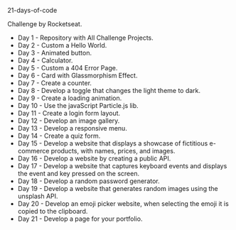 21-days-of-code

Challenge by Rocketseat.

* Day 1 - Repository with All Challenge Projects.
* Day 2 - Custom a Hello World.
* Day 3 - Animated button.
* Day 4 - Calculator.
* Day 5 - Custom a 404 Error Page.
* Day 6 - Card with Glassmorphism Effect.
* Day 7 - Create a counter.
* Day 8 - Develop a toggle that changes the light theme to dark.
* Day 9 - Create a loading animation.
* Day 10 - Use the javaScript Particle.js lib.
* Day 11 - Create a login form layout.
* Day 12 - Develop an image gallery.
* Day 13 - Develop a responsive menu.
* Day 14 - Create a quiz form.
* Day 15 - Develop a website that displays a showcase of fictitious e-commerce products, with names, prices, and images.
* Day 16 - Develop a website by creating a public API.
* Day 17 - Develop a website that captures keyboard events and displays the event and key pressed on the screen.
* Day 18 - Develop a random password generator.
* Day 19 - Develop a website that generates random images using the unsplash API.
* Day 20 - Develop an emoji picker website, when selecting the emoji it is copied to the clipboard.
* Day 21 - Develop a page for your portfolio.
